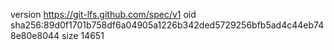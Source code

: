 version https://git-lfs.github.com/spec/v1
oid sha256:89d0f1701b758df6a04905a1226b342ded5729256bfb5ad4c44eb748e80e8044
size 14651
